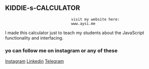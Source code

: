 ## KIDDIE-s-CALCULATOR
                                  visit my website here:
                                  www.aysi.me
I made this calculator just to teach my students about the JavaScript functionality and interfacing.
### yo can follow me on instagram or any of these
[Instagram](https://instagram.com/ic.dev1001)
[Linkedin](https://https://www.linkedin.com/in/aysanew-yonas-928087184/)
[Telegram](https://t.me/aysi_143)
